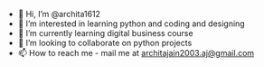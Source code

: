 - 👋 Hi, I’m @archita1612
- 👀 I’m interested in learning python and coding and designing 
- 🌱 I’m currently learning digital business course
- 💞️ I’m looking to collaborate on python projects
- 📫 How to reach me - mail me at architajain2003.aj@gmail.com

<!---
archita1612/archita1612 is a ✨ special ✨ repository because its `README.md` (this file) appears on your GitHub profile.
You can click the Preview link to take a look at your changes.
--->
